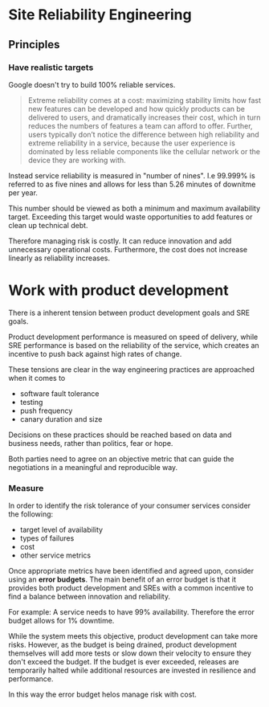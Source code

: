 # Site Reliability Engineering

## Principles

### Have realistic targets
Google doesn't try to build 100% reliable services. 
> Extreme reliability comes at a cost: maximizing stability limits how fast new features can be developed and how quickly products can be delivered to users, and dramatically increases their cost, which in turn reduces the numbers of features a team can afford to offer. Further, users typically don’t notice the difference between high reliability and extreme reliability in a service, because the user experience is dominated by less reliable components like the cellular network or the device they are working with.

Instead service reliability is measured in "number of nines". I.e 99.999% is referred to as five nines and allows for less than 5.26 minutes of downitme per year. 

This number should be viewed as both a minimum and maximum availability target. Exceeding this target would waste opportunities to add features or clean up technical debt. 

Therefore managing risk is costly. It can reduce innovation and add unnecessary operational costs. Furthermore, the cost does not increase linearly as reliability increases. 

# Work with product development
There is a inherent tension between product development goals and SRE goals. 

Product development performance is measured on speed of delivery, while SRE performance is based on the reliability of the service, which creates an incentive to push back against high rates of change. 

These tensions are clear in the way engineering practices are approached when it comes to
* software fault tolerance
* testing
* push frequency
* canary duration and size

Decisions on these practices should be reached based on data and business needs, rather than politics, fear or hope. 

Both parties need to agree on an objective metric that can guide the negotiations in a meaningful and reproducible way. 

### Measure

In order to identify the risk tolerance of your consumer services consider the following:

* target level of availability
* types of failures
* cost
* other service metrics

Once appropriate metrics have been identified and agreed upon, consider using an **error budgets**. The main benefit of an error budget is that it provides both product development and SREs with a common incentive to find a balance between innovation and reliability.

For example:
A service needs to have 99% availability. Therefore the error budget allows for 1% downtime.

While the system meets this objective, product development can take more risks. However, as the budget is being drained, product development themselves will add more tests or slow down their velocity to ensure they don't exceed the budget. If the budget is ever exceeded, releases are temporarily halted while additional resources are invested in resilience and performance. 

In this way the error budget helos manage risk with cost.

